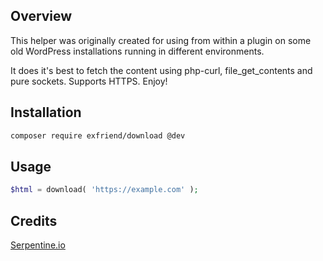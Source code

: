 ## Overview

This helper was originally created for using from within a plugin on some 
old WordPress installations running in different environments.

It does it's best to fetch the content using php-curl, file_get_contents and pure sockets.
Supports HTTPS. Enjoy!

## Installation

```bash
composer require exfriend/download @dev
```

## Usage

```php
$html = download( 'https://example.com' );
```

## Credits

[Serpentine.io](https://serpentine.io)
